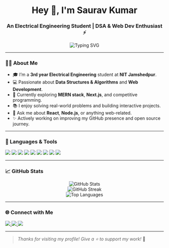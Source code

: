 <!-- Header with typing animation -->
<h1 align="center">Hey 👋, I'm Saurav Kumar</h1>
<h3 align="center">An Electrical Engineering Student | DSA & Web Dev Enthusiast ⚡</h3>

<p align="center">
  <img src="https://readme-typing-svg.demolab.com?font=Fira+Code&size=22&pause=1000&center=true&vCenter=true&width=435&lines=3rd+Year+at+NIT+Jamshedpur;Web+Developer+%F0%9F%92%BB;DSA+Lover+%F0%9F%92%96;Always+Learning+New+Tech+%F0%9F%93%9A" alt="Typing SVG" />
</p>

---

### 👨‍🎓 About Me

- 🎓 I’m a **3rd year Electrical Engineering** student at **NIT Jamshedpur**.
- 💻 Passionate about **Data Structures & Algorithms** and **Web Development**.
- 🌱 Currently exploring **MERN stack**, **Next.js**, and competitive programming.
- 📚 I enjoy solving real-world problems and building interactive projects.
- 💬 Ask me about **React**, **Node.js**, or anything web-related.
- ✨ Actively working on improving my GitHub presence and open source journey.

---

### 🔧 Languages & Tools

<p align="left">
  <img src="https://img.shields.io/badge/C++-00599C?style=flat-square&logo=c%2B%2B&logoColor=white"/>
  <img src="https://img.shields.io/badge/JavaScript-F7DF1E?style=flat-square&logo=javascript&logoColor=black"/>
  <img src="https://img.shields.io/badge/React-61DAFB?style=flat-square&logo=react&logoColor=black"/>
  <img src="https://img.shields.io/badge/Node.js-339933?style=flat-square&logo=nodedotjs&logoColor=white"/>
  <img src="https://img.shields.io/badge/Express-000000?style=flat-square&logo=express&logoColor=white"/>
  <img src="https://img.shields.io/badge/MongoDB-47A248?style=flat-square&logo=mongodb&logoColor=white"/>
  <img src="https://img.shields.io/badge/TailwindCSS-38B2AC?style=flat-square&logo=tailwind-css&logoColor=white"/>
  <img src="https://img.shields.io/badge/Git-F05032?style=flat-square&logo=git&logoColor=white"/>
  <img src="https://img.shields.io/badge/GitHub-181717?style=flat-square&logo=github&logoColor=white"/>
</p>

---

### 📈 GitHub Stats

<p align="center">
  <img src="https://github-readme-stats.vercel.app/api?username=SauravKumar04&show_icons=true&theme=tokyonight&hide_border=true" alt="GitHub Stats"/>
  <br />
  <img src="https://streak-stats.demolab.com?user=SauravKumar04&theme=tokyonight&hide_border=true" alt="GitHub Streak"/>
  <br />
  <img src="https://github-readme-stats.vercel.app/api/top-langs/?username=SauravKumar04&layout=compact&theme=tokyonight&hide_border=true" alt="Top Languages"/>
</p>

---

### 🌐 Connect with Me

<p>
  <a href="https://www.linkedin.com/in/saurav-kumar-32b61128a/" target="_blank">
    <img src="https://img.shields.io/badge/-LinkedIn-0077B5?style=for-the-badge&logo=linkedin&logoColor=white"/>
  </a>
  <a href="mailto:sauravkumar.dev04@gmail.com">
    <img src="https://img.shields.io/badge/-Email-D14836?style=for-the-badge&logo=gmail&logoColor=white"/>
  </a>
  <a href="https://github.com/SauravKumar04" target="_blank">
    <img src="https://img.shields.io/badge/-GitHub-181717?style=for-the-badge&logo=github&logoColor=white"/>
  </a>
</p>

---


> *Thanks for visiting my profile! Give a ⭐ to support my work!* 🙏

